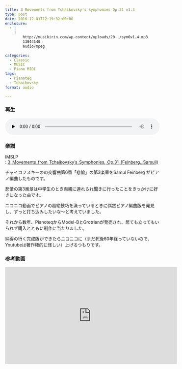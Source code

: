 ```yaml
---
title: 3 Movements from Tchaikovsky’s Symphonies Op.31 v1.3
type: post
date: 2016-12-01T12:19:32+00:00
enclosure:
  - |
    |
        http://musikirin.com/wp-content/uploads/20../sym6v1.4.mp3
        13044140
        audio/mpeg
        
categories:
  - Classic
  - MUSIC
  - Piano MIDI
tags:
  - Pianoteq
  - Tchaikovsky
format: audio

---
```

### 再生

<!--[if lt IE 9]><![endif]-->
<audio class="wp-audio-shortcode" id="audio-11-1" preload="none" style="width: 100%;" controls="controls" src="../sym6v1.4.mp3?_=1">
</audio> 

### 楽譜

IMSLP : [3\_Movements\_from\_Tchaikovsky&#8217;s\_Symphonies,\_Op.31\_(Feinberg,_Samuil)][1]

<!--more-->

チャイコフスキーのの交響曲第6番「悲愴」の第3楽章をSamul Feinberg がピアノ編曲したものです。

悲愴の第3楽章は中学生のとき両親に連れられ聞きに行ったことをきっかけに好きになった曲です。

ニコニコ動画でピアノの超絶技巧を漁っているときに偶然ピアノ編曲版を発見し、ずっと打ち込みしたいな～と考えていました。

それから数年、PianoteqからModel-BとGrotrianが発売され、居ても立ってもいられず購入とともに制作に当たりました。

納得の行く完成版ができたらニコニコに（まだ死後60年経っていないので、Youtubeは著作権的に怪しい）上げるつもりです。
  
### 参考動画
  
<iframe width="560" height="315" src="https://www.youtube.com/embed/FIiY59o8n2g" frameborder="0" allow="accelerometer; autoplay; encrypted-media; gyroscope; picture-in-picture" allowfullscreen></iframe>

 [1]: http://imslp.org/wiki/3_Movements_from_Tchaikovsky's_Symphonies,_Op.31_(Feinberg,_Samuil)